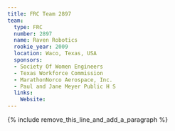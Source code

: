```yaml
---
title: FRC Team 2897
team:
  type: FRC
  number: 2897
  name: Raven Robotics
  rookie_year: 2009
  location: Waco, Texas, USA
  sponsors:
  - Society Of Women Engineers
  - Texas Workforce Commission
  - MarathonNorco Aerospace, Inc.
  - Paul and Jane Meyer Public H S
  links:
    Website:
---
```


{% include remove_this_line_and_add_a_paragraph %}